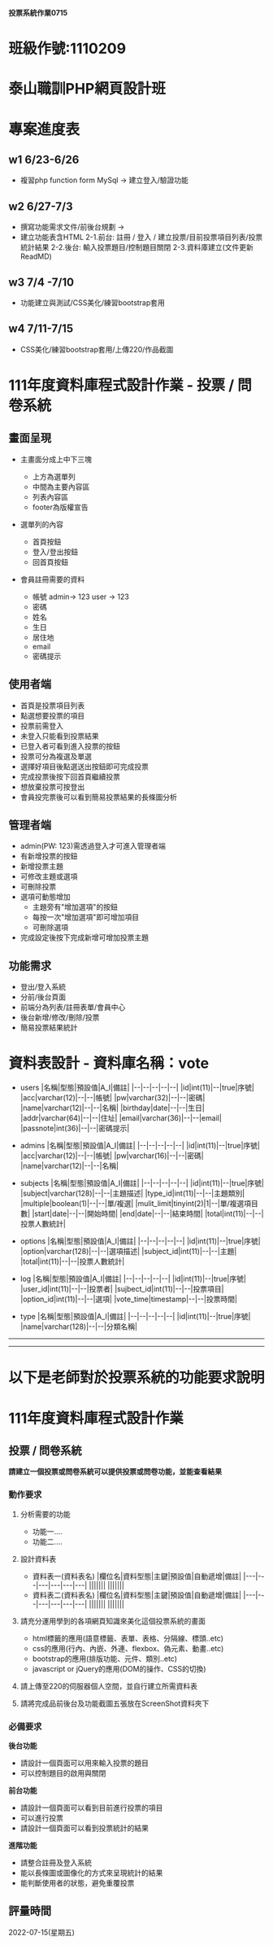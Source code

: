 **投票系統作業0715**
# 班級作號:1110209
# 泰山職訓PHP網頁設計班

# 專案進度表
## w1 6/23-6/26 
* 複習php function form MySql -> 建立登入/驗證功能

## w2 6/27-7/3  
* 撰寫功能需求文件/前後台規劃 -> 
* 建立功能表含HTML
    2-1.前台: 註冊 / 登入 / 建立投票/目前投票項目列表/投票統計結果
    2-2.後台: 輸入投票題目/控制題目關閉
    2-3.資料庫建立(文件更新ReadMD)
    
## w3 7/4 -7/10 
* 功能建立與測試/CSS美化/練習bootstrap套用

## w4 7/11-7/15 
* CSS美化/練習bootstrap套用/上傳220/作品截圖

# 111年度資料庫程式設計作業 - 投票 / 問卷系統
## 畫面呈現
* 主畫面分成上中下三塊
    * 上方為選單列
    * 中間為主要內容區
    * 列表內容區
    * footer為版權宣告

* 選單列的內容
    * 首頁按鈕
    * 登入/登出按鈕
    * 回首頁按鈕

* 會員註冊需要的資料
    * 帳號
       admin-> 123
       user -> 123
    * 密碼
    * 姓名
    * 生日
    * 居住地
    * email
    * 密碼提示

## 使用者端
* 首頁是投票項目列表
* 點選想要投票的項目
* 投票前需登入
* 未登入只能看到投票結果
* 已登入者可看到進入投票的按鈕
* 投票可分為複選及單選
* 選擇好項目後點選送出按鈕即可完成投票
* 完成投票後按下回首頁繼續投票
* 想放棄投票可按登出
* 會員投完票後可以看到簡易投票結果的長條圖分析

## 管理者端
* admin(PW: 123)需透過登入才可進入管理者端
* 有新增投票的按鈕
* 新增投票主題
* 可修改主題或選項
* 可刪除投票
* 選項可動態增加
    * 主題旁有"增加選項"的按鈕
    * 每按一次"增加選項"即可增加項目
    * 可刪除選項
* 完成設定後按下完成新增可增加投票主題

## 功能需求
* 登出/登入系統
* 分前/後台頁面
* 前端分為列表/註冊表單/會員中心
* 後台新增/修改/刪除/投票
* 簡易投票結果統計


# 資料表設計 - 資料庫名稱：vote

* users
    |名稱|型態|預設值|A_I|備註|
    |--|--|--|--|--|
    |id|int(11)|--|true|序號|
    |acc|varchar(12)|--|--|帳號|
    |pw|varchar(32)|--|--|密碼|
    |name|varchar(12)|--|--|名稱|
    |birthday|date|--|--|生日|
    |addr|varchar(64)|--|--|住址|
    |email|varchar(36)|--|--|email|
    |passnote|int(36)|--|--|密碼提示|
* admins
    |名稱|型態|預設值|A_I|備註|
    |--|--|--|--|--|
    |id|int(11)|--|true|序號|
    |acc|varchar(12)|--|--|帳號|
    |pw|varchar(16)|--|--|密碼|
    |name|varchar(12)|--|--|名稱|
* subjects
    |名稱|型態|預設值|A_I|備註|
    |--|--|--|--|--|
    |id|int(11)|--|true|序號|
    |subject|varchar(128)|--|--|主題描述|
    |type_id|int(11)|--|--|主題類別|
    |multiple|boolean(1)|--|--|單/複選|
    |mulit_limit|tinyint(2)|1|--|單/複選項目數|
    |start|date|--|--|開始時間|
    |end|date|--|--|結束時間|
    |total|int(11)|--|--|投票人數統計|
* options
    |名稱|型態|預設值|A_I|備註|
    |--|--|--|--|--|
    |id|int(11)|--|true|序號|
    |option|varchar(128)|--|--|選項描述|
    |subject_id|int(11)|--|--|主題|
    |total|int(11)|--|--|投票人數統計|

* log
    |名稱|型態|預設值|A_I|備註|
    |--|--|--|--|--|
    |id|int(11)|--|true|序號|
    |user_id|int(11)|--|--|投票者|
    |sujbect_id|int(11)|--|--|投票項目|
    |option_id|int(11)|--|--|選項|
    |vote_time|timestamp|--|--|投票時間|

* type
    |名稱|型態|預設值|A_I|備註|
    |--|--|--|--|--|
    |id|int(11)|--|true|序號|
    |name|varchar(128)|--|--|分類名稱|

-----------------------------------------------------------------------------------------------------------------------------------------------------------------------
-----------------------------------------------------------------------------------------------------------------------------------------------------------------------

# 以下是老師對於投票系統的功能要求說明

# 111年度資料庫程式設計作業

## 投票 / 問卷系統
**請建立一個投票或問卷系統可以提供投票或問卷功能，並能查看結果**

### 動作要求
1. 分析需要的功能
    * 功能一....
    * 功能二....


2. 設計資料表
    * 資料表一(資料表名)
        |欄位名|資料型態|主鍵|預設值|自動遞增|備註|
        |---|---|---|---|---|---|
        |||||||
        |||||||
    * 資料表二(資料表名)
        |欄位名|資料型態|主鍵|預設值|自動遞增|備註|
        |---|---|---|---|---|---|
        |||||||
        |||||||
    
3. 請充分運用學到的各項網頁知識來美化這個投票系統的畫面
    * html標籤的應用(語意標籤、表單、表格、分隔線、標頭..etc)
    * css的應用(行內、內嵌、外連、flexbox、偽元素、動畫..etc)
    * bootstrap的應用(排版功能、元件、類別..etc)
    * javascript or jQuery的應用(DOM的操作、CSS的切換)

4. 請上傳至220的伺服器個人空間，並自行建立所需資料表
   
5. 請將完成品前後台及功能截圖五張放在ScreenShot資料夾下


### 必備要求
**後台功能**
* 請設計一個頁面可以用來輸入投票的題目
* 可以控制題目的啟用與關閉

**前台功能**
* 請設計一個頁面可以看到目前進行投票的項目
* 可以進行投票
* 請設計一個頁面可以看到投票統計的結果

**進階功能**
* 請整合註冊及登入系統
* 能以長條圖或圖像化的方式來呈現統計的結果
* 能判斷使用者的狀態，避免重覆投票

## 評量時間
2022-07-15(星期五)
